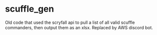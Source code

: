 # scuffle_gen

Old code that used the scryfall api to pull a list of all valid scuffle commanders, then output them as an xlsx.
Replaced by AWS discord bot.
